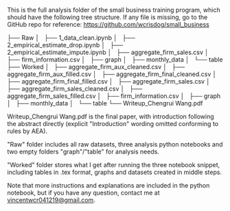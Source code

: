 This is the full analysis folder of the small business training program, which should have the following tree structure. If any file is missing, go to the GitHub repo for reference: https://github.com/wcrisdog/small_business

├── Raw
│   ├── 1_data_clean.ipynb
│   ├── 2_empirical_estimate_drop.ipynb
│   ├── 2_empirical_estimate_impute.ipynb
│   ├── aggregate_firm_sales.csv
│   ├── firm_information.csv
│   ├── graph
│   ├── monthly_data
│   └── table
├── Worked
│   ├── aggregate_firm_aux_cleaned.csv
│   ├── aggregate_firm_aux_filled.csv
│   ├── aggregate_firm_final_cleaned.csv
│   ├── aggregate_firm_final_filled.csv
│   ├── aggregate_firm_sales.csv
│   ├── aggregate_firm_sales_cleaned.csv
│   ├── aggregate_firm_sales_filled.csv
│   ├── firm_information.csv
│   ├── graph
│   ├── monthly_data
│   └── table
└── Writeup_Chengrui Wang.pdf

Writeup_Chengrui Wang.pdf is the final paper, with introduction following the abstract directly (explicit "Introduction" wording omitted conforming to rules by AEA).

"Raw" folder includes all raw datasets, three analysis python notebooks and two empty folders "graph"/"table" for analysis needs.

"Worked" folder stores what I get after running the three notebook snippet, including tables in .tex format, graphs and datasets created in middle steps.

Note that more instructions and explanations are included in the python notebook, but if you have any question, contact me at vincentwcr041219@gmail.com.